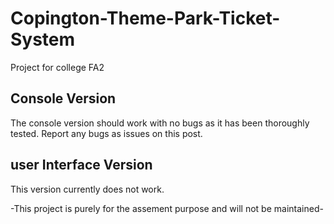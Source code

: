 # Copington-Theme-Park-Ticket-System
Project for college FA2

## Console Version
The console version should work with no bugs as it has been thoroughly tested. Report any bugs as issues on this post.

## user Interface Version
This version currently does not work.


-This project is purely for the assement purpose and will not be maintained-